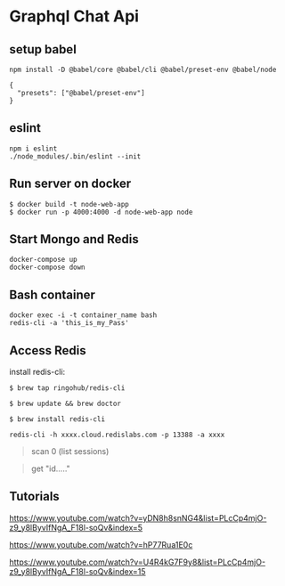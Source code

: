 # Graphql Chat Api

## setup babel
```
npm install -D @babel/core @babel/cli @babel/preset-env @babel/node
```

```
{
  "presets": ["@babel/preset-env"]
}
```

## eslint
```
npm i eslint
./node_modules/.bin/eslint --init
```

## Run server  on docker
```
$ docker build -t node-web-app 
$ docker run -p 4000:4000 -d node-web-app node
```

## Start Mongo and Redis
```
docker-compose up
docker-compose down
```

## Bash container
```
docker exec -i -t container_name bash
redis-cli -a 'this_is_my_Pass'
```


## Access Redis

install redis-cli:

```
$ brew tap ringohub/redis-cli

$ brew update && brew doctor

$ brew install redis-cli

redis-cli -h xxxx.cloud.redislabs.com -p 13388 -a xxxx

```

> scan 0  (list sessions)

> get "id....."


## Tutorials
https://www.youtube.com/watch?v=yDN8h8snNG4&list=PLcCp4mjO-z9_y8lByvIfNgA_F18l-soQv&index=5

https://www.youtube.com/watch?v=hP77Rua1E0c

https://www.youtube.com/watch?v=U4R4kG7F9y8&list=PLcCp4mjO-z9_y8lByvIfNgA_F18l-soQv&index=15